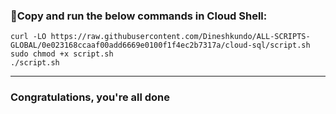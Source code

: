 ### 🚨Copy and run the below commands in Cloud Shell:

```
curl -LO https://raw.githubusercontent.com/Dineshkundo/ALL-SCRIPTS-GLOBAL/0e023168ccaaf00add6669e0100f1f4ec2b7317a/cloud-sql/script.sh
sudo chmod +x script.sh
./script.sh

```
---

### Congratulations, you're all done
